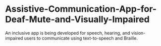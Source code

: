 # Assistive-Communication-App-for-Deaf-Mute-and-Visually-Impaired
An inclusive app is being developed for speech, hearing, and vision-impaired users to communicate using text-to-speech and Braille.
